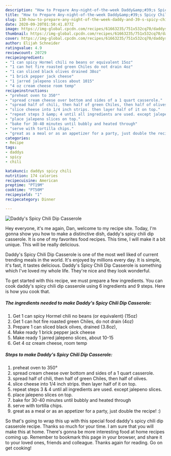 ```yaml
---
description: "How to Prepare Any-night-of-the-week Daddy&amp;#39;s Spicy Chili Dip Casserole"
title: "How to Prepare Any-night-of-the-week Daddy&amp;#39;s Spicy Chili Dip Casserole"
slug: 130-how-to-prepare-any-night-of-the-week-daddy-and-39-s-spicy-chili-dip-casserole
date: 2020-09-20T01:50:41.877Z
image: https://img-global.cpcdn.com/recipes/61663235/751x532cq70/daddys-spicy-chili-dip-casserole-recipe-main-photo.jpg
thumbnail: https://img-global.cpcdn.com/recipes/61663235/751x532cq70/daddys-spicy-chili-dip-casserole-recipe-main-photo.jpg
cover: https://img-global.cpcdn.com/recipes/61663235/751x532cq70/daddys-spicy-chili-dip-casserole-recipe-main-photo.jpg
author: Elijah Schneider
ratingvalue: 4.9
reviewcount: 20729
recipeingredient:
- "1 can spicy Hormel chili no beans or equivalent 15oz"
- "1 can hot fire roasted green Chiles do not drain 4oz"
- "1 can sliced black olives drained 38oz"
- "1 brick pepper jack cheese"
- "1 jarred jalepeno slices about 1015"
- "4 oz cream cheese room temp"
recipeinstructions:
- "preheat oven to 350°"
- "spread cream cheese over bottom and sides of a 1 quart casserole."
- "spread half of chili, then half of green Chiles, then half of olives."
- "slice cheese into 1/4 inch strips. then layer half of it on top."
- "repeat steps 3 &amp; 4 until all ingredients are used. except jalepeno slices."
- "place jalepeno slices on top."
- "bake for 30-40 minutes until bubbly and heated through"
- "serve with tortilla chips."
- "great as a meal or as an appetizer for a party, just double the recipe! :)"
categories:
- Recipe
tags:
- daddys
- spicy
- chili

katakunci: daddys spicy chili 
nutrition: 174 calories
recipecuisine: American
preptime: "PT19M"
cooktime: "PT50M"
recipeyield: "1"
recipecategory: Dinner

---
```



![Daddy&#39;s Spicy Chili Dip Casserole](https://img-global.cpcdn.com/recipes/61663235/751x532cq70/daddys-spicy-chili-dip-casserole-recipe-main-photo.jpg)

Hey everyone, it's me again, Dan, welcome to my recipe site. Today, I'm gonna show you how to make a distinctive dish, daddy&#39;s spicy chili dip casserole. It is one of my favorites food recipes. This time, I will make it a bit unique. This will be really delicious.



Daddy&#39;s Spicy Chili Dip Casserole is one of the most well liked of current trending meals in the world. It's enjoyed by millions every day. It is simple, it's fast, it tastes delicious. Daddy&#39;s Spicy Chili Dip Casserole is something which I've loved my whole life. They're nice and they look wonderful.


To get started with this recipe, we must prepare a few ingredients. You can cook daddy&#39;s spicy chili dip casserole using 6 ingredients and 9 steps. Here is how you cook that.

<!--inarticleads1-->

##### The ingredients needed to make Daddy&#39;s Spicy Chili Dip Casserole:

1. Get 1 can spicy Hormel chili no beans (or equivalent) (15oz)
1. Get 1 can hot fire roasted green Chiles, do not drain (4oz)
1. Prepare 1 can sliced black olives, drained (3.8oz),
1. Make ready 1 brick pepper jack cheese
1. Make ready 1 jarred jalepeno slices, about 10-15
1. Get 4 oz cream cheese, room temp




<!--inarticleads2-->

##### Steps to make Daddy&#39;s Spicy Chili Dip Casserole:

1. preheat oven to 350°
1. spread cream cheese over bottom and sides of a 1 quart casserole.
1. spread half of chili, then half of green Chiles, then half of olives.
1. slice cheese into 1/4 inch strips. then layer half of it on top.
1. repeat steps 3 &amp; 4 until all ingredients are used. except jalepeno slices.
1. place jalepeno slices on top.
1. bake for 30-40 minutes until bubbly and heated through
1. serve with tortilla chips.
1. great as a meal or as an appetizer for a party, just double the recipe! :)




So that's going to wrap this up with this special food daddy&#39;s spicy chili dip casserole recipe. Thanks so much for your time. I am sure that you will make this at home. There's gonna be more interesting food at home recipes coming up. Remember to bookmark this page in your browser, and share it to your loved ones, friends and colleague. Thanks again for reading. Go on get cooking!

